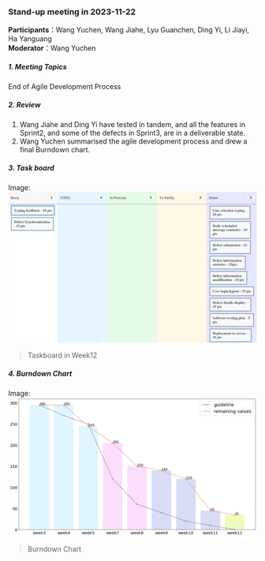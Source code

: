 ### Stand-up meeting in 2023-11-22

**Participants**：Wang Yuchen, Wang Jiahe, Lyu Guanchen, Ding Yi, Li Jiayi, Ha Yanguang  
**Moderator**：Wang Yuchen

##### 1. Meeting Topics

End of Agile Development Process

##### 2. Review

1. Wang Jiahe and Ding Yi have tested in tandem, and all the features in Sprint2, and some of the defects in Sprint3, are in a deliverable state.  
2. Wang Yuchen summarised the agile development process and drew a final Burndown chart.


##### 3. Task board
Image:
![avatar](https://github.com/Chen30lv/Project-Defect-Manage-Tool/blob/main/Stand-up%20meetings/IMG/TaskBoard_week_12.png)

> Taskboard in Week12


##### 4. Burndown Chart
Image:
![avatar](https://github.com/Chen30lv/Project-Defect-Manage-Tool/blob/main/Stand-up%20meetings/IMG/burnchart.png)

> Burndown Chart